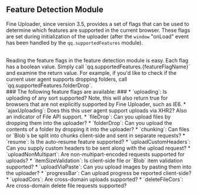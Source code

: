 ## Feature Detection Module ##

Fine Uploader, since version 3.5, provides a set of flags that can be used to determine which features are supported in
the current browser.  These flags are set during initialization of the uploader (after the `window` "onLoad" event has been
handled by the `qq.supportedFeatures` module).

<br/>
Reading the feature flags in the feature detection module is easy.  Each flag has a boolean value.  Simply call
`qq.supportedFeatures.{featureFlagName}` and examine the return value.  For example, if you'd like to check if the current
user agent supports dropping folders, call `qq.supportedFeatures.folderDrop`.

<br/>
### The following feature flags are available: ###
* `uploading`: Is uploading of any sort supported?
Note, this will also return true for browsers that are not explicitly supported by Fine Uploader, such as IE6.
* `ajaxUploading`: Does this this user agent support uploads via XHR2?  Also an indicator of File API support.
* `fileDrop`: Can you upload files by dropping them into the uploader?
* `folderDrop`: Can you upload the contents of a folder by dropping it into the uploader?
* `chunking`: Can files or `Blob`s be split into chunks client-side and sent in separate requests?
* `resume`: Is the auto-resume feature supported?
* `uploadCustomHeaders`: Can you supply custom headers to be sent along with the upload request?
* `uploadNonMultipart`: Are non-multipart-encoded requests supported for uploads?
* `itemSizeValidation`: Is client-side file or `Blob` item validation supported?
* `uploadViaPaste`: Can you upload images by pasting them into the uploader?
* `progressBar`: Can upload progress be reported client-side?
* `uploadCors`: Are cross-domain uploads supported?
* `deleteFileCors`: Are cross-domain delete file requests supported?